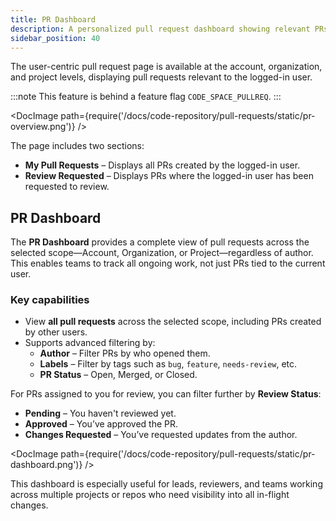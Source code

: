 ```yaml
---
title: PR Dashboard
description: A personalized pull request dashboard showing relevant PRs, with enhanced filtering and visibility across Account, Org, and Project levels.
sidebar_position: 40
---
```


The user-centric pull request page is available at the account, organization, and project levels, displaying pull requests relevant to the logged-in user.

:::note
This feature is behind a feature flag `CODE_SPACE_PULLREQ`.
:::

<DocImage path={require('/docs/code-repository/pull-requests/static/pr-overview.png')} />

The page includes two sections:

- **My Pull Requests** – Displays all PRs created by the logged-in user.
- **Review Requested** – Displays PRs where the logged-in user has been requested to review.

## PR Dashboard

The **PR Dashboard** provides a complete view of pull requests across the selected scope—Account, Organization, or Project—regardless of author. This enables teams to track all ongoing work, not just PRs tied to the current user.

### Key capabilities

- View **all pull requests** across the selected scope, including PRs created by other users.
- Supports advanced filtering by:
  - **Author** – Filter PRs by who opened them.
  - **Labels** – Filter by tags such as `bug`, `feature`, `needs-review`, etc.
  - **PR Status** – Open, Merged, or Closed.

For PRs assigned to you for review, you can filter further by **Review Status**:
- **Pending** – You haven't reviewed yet.
- **Approved** – You’ve approved the PR.
- **Changes Requested** – You’ve requested updates from the author.

<DocImage path={require('/docs/code-repository/pull-requests/static/pr-dashboard.png')} />

This dashboard is especially useful for leads, reviewers, and teams working across multiple projects or repos who need visibility into all in-flight changes.
